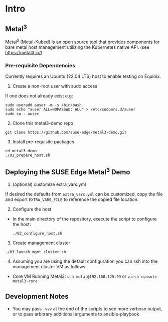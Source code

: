# Intro

## Metal<sup>3</sup>

Metal<sup>3</sup> (Metal-Kubed) is an open source tool that provides components for bare metal host management utilizing
the Kubernetes native API. (see https://metal3.io/)

### Pre-requisite Dependencies

Currently requires an Ubuntu (22.04 LTS) host to enable testing on Equinix.

1. Create a non-root user with sudo access

If one does not already exist e.g:

```
sudo useradd auser -m -s /bin/bash
sudo echo "auser ALL=NOPASSWD: ALL" > /etc/sudoers.d/auser
sudo su - auser
```

2. Clone this metal3-demo repo

```shell
git clone https://github.com/suse-edge/metal3-demo.git
```

3. Install pre-requisite packages

```shell
cd metal3-demo
./01_prepare_host.sh
```

## Deploying the SUSE Edge Metal<sup>3</sup> Demo

1. (optional) customize extra_vars.yml

If desired the defaults from `extra_vars.yml` can be customized, copy the file and export `EXTRA_VARS_FILE` to reference the copied file location.

2. Configure the host

- In the main directory of the repository, execute the script to configure the host:

  ```shell
  ./02_configure_host.sh
  ```

3. Create management cluster

  ```shell
  ./03_launch_mgmt_cluster.sh
  ```

4. Assuming you are using the default configuration you can ssh into the management cluster VM as follows:

- Core VM Running Metal3: `ssh metal@192.168.125.99` or `virsh console metal3-core`

## Development Notes

- You may pass `-vvv` at the end of the scripts to see more verbose output, or to pass arbitrary additional arguments to ansible-playbook

